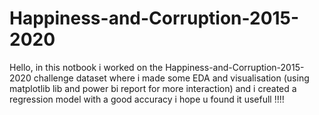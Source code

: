# Happiness-and-Corruption-2015-2020 
Hello, in this notbook i worked on the Happiness-and-Corruption-2015-2020 challenge dataset 
where i made some EDA and visualisation (using matplotlib lib and power bi report for more interaction) and i created a regression model with a good accuracy 
i hope u found it usefull !!!!
